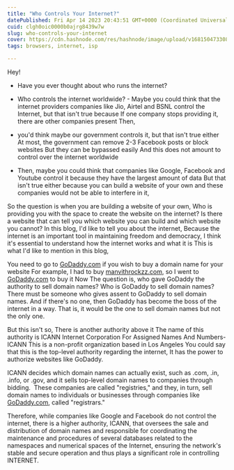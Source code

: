 ```yaml
---
title: "Who Controls Your Internet?"
datePublished: Fri Apr 14 2023 20:43:51 GMT+0000 (Coordinated Universal Time)
cuid: clgh0oic0000b0ajrg8439w7w
slug: who-controls-your-internet
cover: https://cdn.hashnode.com/res/hashnode/image/upload/v1681504733086/3ef62457-497f-4825-99b4-cd89f567cea1.webp
tags: browsers, internet, isp

---
```


Hey!

* Have you ever thought about who runs the internet?
    
* Who controls the internet worldwide? - Maybe you could think that the internet providers companies like Jio, Airtel and BSNL control the Internet, but that isn't true because If one company stops providing it, there are other companies present Then,
    
* you'd think maybe our government controls it, but that isn't true either At most, the government can remove 2-3 Facebook posts or block websites But they can be bypassed easily And this does not amount to control over the internet worldwide
    
* Then, maybe you could think that companies like Google, Facebook and Youtube control it because they have the largest amount of data But that isn't true either because you can build a website of your own and these companies would not be able to interfere in it,
    

So the question is when you are building a website of your own, Who is providing you with the space to create the website on the internet? Is there a website that can tell you which website you can build and which website you cannot? In this blog, I'd like to tell you about the internet, Because the internet is an important tool in maintaining freedom and democracy, I think it's essential to understand how the internet works and what it is This is what I'd like to mention in this blog,

You need to go to [GoDaddy.com](http://GoDaddy.com) if you wish to buy a domain name for your website For example, I had to buy [manvithrockzz.com](http://manvithrockzz.com), so I went to [GoDaddy.com](http://GoDaddy.com) to buy it Now The question is, who gave GoDaddy the authority to sell domain names? Who is GoDaddy to sell domain names? There must be someone who gives assent to GoDaddy to sell domain names. And if there's no one, then GoDaddy has become the boss of the internet in a way. That is, it would be the one to sell domain names but not the only one.

But this isn't so, There is another authority above it The name of this authority is ICANN Internet Corporation For Assigned Names And Numbers- ICANN This is a non-profit organization based in Los Angeles You could say that this is the top-level authority regarding the internet, It has the power to authorize websites like GoDaddy.

ICANN decides which domain names can actually exist, such as .com, .in, .info, or .gov, and it sells top-level domain names to companies through bidding.  These companies are called "registries," and they, in turn, sell domain names to individuals or businesses through companies like [GoDaddy.com](http://GoDaddy.com), called "registrars."

Therefore, while companies like Google and Facebook do not control the internet, there is a higher authority, ICANN, that oversees the sale and distribution of domain names and responsible for coordinating the maintenance and procedures of several databases related to the namespaces and numerical spaces of the Internet, ensuring the network's stable and secure operation and thus plays a significant role in controlling INTERNET.